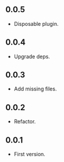 ## 0.0.5

- Disposable plugin.

## 0.0.4

- Upgrade deps.

## 0.0.3

- Add missing files.

## 0.0.2

- Refactor.

## 0.0.1

- First version.
